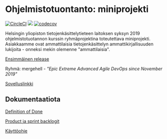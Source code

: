 # Ohjelmistotuontanto: miniprojekti

[![CircleCI](https://circleci.com/gh/anketola/ohtu-mini.svg?style=svg)](https://circleci.com/gh/anketola/ohtu-mini) <a href="https://codeclimate.com/github/anketola/ohtu-mini/maintainability"><img src="https://api.codeclimate.com/v1/badges/a6cd6f8a68e13bb210ff/maintainability" /></a> [![codecov](https://codecov.io/gh/anketola/ohtu-mini/branch/master/graph/badge.svg)](https://codecov.io/gh/anketola/ohtu-mini)

Helsingin yliopiston tietojenkäsittelytieteen laitoksen syksyn 2019 ohjelmistotuotannon kurssin ryhmäprojektina toteutettava miniprojekti. Asiakkaamme ovat ammattilaisia tietojenkäsittelyn ammattikirjallisuuden lukijoita - onneksi mekin olemenne "ammattilaisia".

[Ensimmäinen release](https://github.com/anketola/ohtu-mini/releases/tag/0.1 "Ensimmäinen release")

Ryhmä: mergehell - *"Epic Extreme Advanced Agile DevOps since November 2019"*

[Sovelluslinkki](https://secret-ravine-95065.herokuapp.com/ "Sovellus Herokussa")

## Dokumentaatiota

[Definition of Done](https://docs.google.com/document/d/11sFet8RXvsOuduLlZrJaglBEncGL8m9L9uRJw0mcQMA/edit "Definition of Done")

[Product ja sprint backlogit](https://docs.google.com/spreadsheets/d/1w9VKrFW_TY9B6ujOGc0o4PbNxNm2tUUOI-F3fBlMWJo/edit?usp=sharing "Backlogit")

[Käyttöohje](https://docs.google.com/document/d/1gfFUFstXdBTj1rvA8FHEdI2cb66RtgwofszET85srmI/edit?usp=sharing "Käyttöohje")
